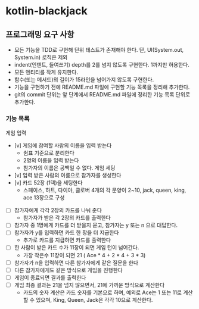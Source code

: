 # kotlin-blackjack

## 프로그래밍 요구 사항
- 모든 기능을 TDD로 구현해 단위 테스트가 존재해야 한다. 단, UI(System.out, System.in) 로직은 제외
- indent(인덴트, 들여쓰기) depth를 2를 넘지 않도록 구현한다. 1까지만 허용한다.
- 모든 엔티티를 작게 유지한다.
- 함수(또는 메서드)의 길이가 15라인을 넘어가지 않도록 구현한다.
- 기능을 구현하기 전에 README.md 파일에 구현할 기능 목록을 정리해 추가한다.
- git의 commit 단위는 앞 단계에서 README.md 파일에 정리한 기능 목록 단위로 추가한다.

### 기능 목록 
게임 입력 
- [v] 게임에 참여할 사람의 이름을 입력 받는다 
  - 쉼표 기준으로 분리한다 
  - 2명의 이름을 입력 받는다
  - 참가자의 이름은 공백일 수 없다.
게임 세팅
- [v] 입력 받은 사람의 이름으로 참가자를 생성한다 
- [v] 카드 52장 (1덱)을 세팅한다
  - 스페이스, 하트, 다이아, 클로버 4개의 각 문양이 2~10, jack, queen, king, ace 13장으로 구성
- [ ] 참가자에게 각각 2장의 카드를 나눠 준다 
  - 참가자가 받은 각 2장의 카드를 출력한다 
- [ ] 참가자 중 1명에게 카드를 더 받을지 묻고, 참가자는 y 또는 n 으로 대답한다.
- [ ] 참가자가 y를 입력하면 카드 한 장을 더 지급한다 
  - 추가로 카드를 지급하면 카드를 출력한다
- [ ] 한 사람이 받은 카드 수가 11장이 되면 게임 턴이 넘어간다. 
  - 가장 작은수 11장이 되면 21 ( Ace * 4 + 2 * 4 + 3 * 3)
- [ ] 참가자가 n을 입력하면 다른 참가자에게 같은 질문을 한다 
- [ ] 다른 참가자에게도 같은 방식으로 게임을 진행한다
- [ ] 게임이 종료되면 결과를 출력한다
- [ ] 게임 최종 결과는 21을 넘지 않으면서, 21에 가까운 방식으로 계산한다 
  - 카드의 숫자 계산은 카드 숫자를 기본으로 하며, 예외로 Ace는 1 또는 11로 계산할 수 있으며, King, Queen, Jack은 각각 10으로 계산한다.
